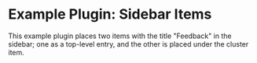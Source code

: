 # Example Plugin: Sidebar Items

This example plugin places two items with the title "Feedback" in the
sidebar; one as a top-level entry, and the other is placed under the
cluster item.
